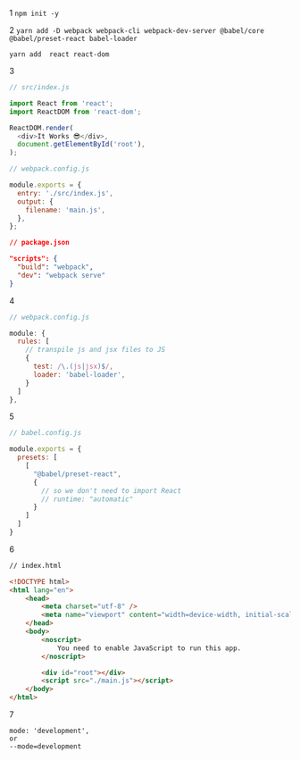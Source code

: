 1
`npm init -y`

2
`yarn add -D webpack webpack-cli webpack-dev-server @babel/core @babel/preset-react babel-loader`

`yarn add  react react-dom`

3
```javascript
// src/index.js

import React from 'react';
import ReactDOM from 'react-dom';

ReactDOM.render(
  <div>It Works 😎</div>,
  document.getElementById('root'),
);
```

```javascript
// webpack.config.js

module.exports = {
  entry: './src/index.js',
  output: {
    filename: 'main.js',
  },
};
```

```json
// package.json

"scripts": {
  "build": "webpack",
  "dev": "webpack serve"
}
```

4
```javascript
// webpack.config.js

module: {
  rules: [
    // transpile js and jsx files to JS
    {
      test: /\.(js|jsx)$/,
      loader: 'babel-loader',
    }
  ]
},
```

5
```javascript
// babel.config.js

module.exports = {
  presets: [
    [
      "@babel/preset-react",
      {
        // so we don't need to import React
        // runtime: "automatic"
      }
    ]
  ]
}
```

6
```html
// index.html

<!DOCTYPE html>
<html lang="en">
    <head>
        <meta charset="utf-8" />
        <meta name="viewport" content="width=device-width, initial-scale=1.0, maximum-scale=1.0, user-scalable=0" />
    </head>
    <body>
        <noscript>
            You need to enable JavaScript to run this app.
        </noscript>

        <div id="root"></div>
        <script src="./main.js"></script>
    </body>
</html>
```

7
```text
mode: 'development',
or
--mode=development
```